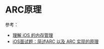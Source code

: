 # ARC原理

参考：

+ [理解 iOS 的内存管理](https://blog.devtang.com/2016/07/30/ios-memory-management/)
+ [iOS面试题：简述ARC 以及 ARC 实现的原理](https://my.oschina.net/u/4002983/blog/3102948)




